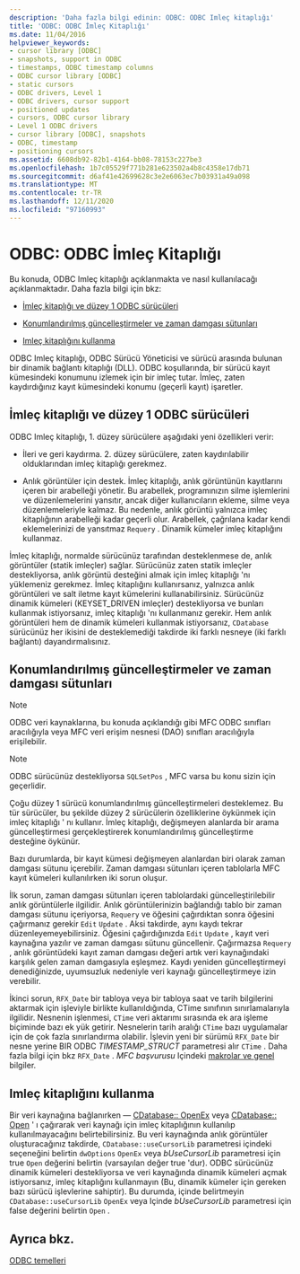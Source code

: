 ```yaml
---
description: 'Daha fazla bilgi edinin: ODBC: ODBC Imleç kitaplığı'
title: 'ODBC: ODBC İmleç Kitaplığı'
ms.date: 11/04/2016
helpviewer_keywords:
- cursor library [ODBC]
- snapshots, support in ODBC
- timestamps, ODBC timestamp columns
- ODBC cursor library [ODBC]
- static cursors
- ODBC drivers, Level 1
- ODBC drivers, cursor support
- positioned updates
- cursors, ODBC cursor library
- Level 1 ODBC drivers
- cursor library [ODBC], snapshots
- ODBC, timestamp
- positioning cursors
ms.assetid: 6608db92-82b1-4164-bb08-78153c227be3
ms.openlocfilehash: 1b7c05529f771b281e623502a4b8c4358e17db71
ms.sourcegitcommit: d6af41e42699628c3e2e6063ec7b03931a49a098
ms.translationtype: MT
ms.contentlocale: tr-TR
ms.lasthandoff: 12/11/2020
ms.locfileid: "97160993"
---
```

# <a name="odbc-the-odbc-cursor-library"></a>ODBC: ODBC İmleç Kitaplığı

Bu konuda, ODBC Imleç kitaplığı açıklanmakta ve nasıl kullanılacağı açıklanmaktadır. Daha fazla bilgi için bkz:

- [İmleç kitaplığı ve düzey 1 ODBC sürücüleri](#_core_the_cursor_library_and_level_1_odbc_drivers)

- [Konumlandırılmış güncelleştirmeler ve zaman damgası sütunları](#_core_positioned_updates_and_timestamp_columns)

- [Imleç kitaplığını kullanma](#_core_using_the_cursor_library)

ODBC Imleç kitaplığı, ODBC Sürücü Yöneticisi ve sürücü arasında bulunan bir dinamik bağlantı kitaplığı (DLL). ODBC koşullarında, bir sürücü kayıt kümesindeki konumunu izlemek için bir imleç tutar. İmleç, zaten kaydırdığınız kayıt kümesindeki konumu (geçerli kayıt) işaretler.

## <a name="cursor-library-and-level-1-odbc-drivers"></a><a name="_core_the_cursor_library_and_level_1_odbc_drivers"></a> İmleç kitaplığı ve düzey 1 ODBC sürücüleri

ODBC Imleç kitaplığı, 1. düzey sürücülere aşağıdaki yeni özellikleri verir:

- İleri ve geri kaydırma. 2. düzey sürücülere, zaten kaydırılabilir olduklarından imleç kitaplığı gerekmez.

- Anlık görüntüler için destek. İmleç kitaplığı, anlık görüntünün kayıtlarını içeren bir arabelleği yönetir. Bu arabellek, programınızın silme işlemlerini ve düzenlemelerini yansıtır, ancak diğer kullanıcıların ekleme, silme veya düzenlemeleriyle kalmaz. Bu nedenle, anlık görüntü yalnızca imleç kitaplığının arabelleği kadar geçerli olur. Arabellek, çağrılana kadar kendi eklemelerinizi de yansıtmaz `Requery` . Dinamik kümeler imleç kitaplığını kullanmaz.

İmleç kitaplığı, normalde sürücünüz tarafından desteklenmese de, anlık görüntüler (statik imleçler) sağlar. Sürücünüz zaten statik imleçler destekliyorsa, anlık görüntü desteğini almak için imleç kitaplığı 'nı yüklemeniz gerekmez. İmleç kitaplığını kullanırsanız, yalnızca anlık görüntüleri ve salt iletme kayıt kümelerini kullanabilirsiniz. Sürücünüz dinamik kümeleri (KEYSET_DRIVEN imleçler) destekliyorsa ve bunları kullanmak istiyorsanız, imleç kitaplığı 'nı kullanmanız gerekir. Hem anlık görüntüleri hem de dinamik kümeleri kullanmak istiyorsanız, `CDatabase` sürücünüz her ikisini de desteklemediği takdirde iki farklı nesneye (iki farklı bağlantı) dayandırmalısınız.

## <a name="positioned-updates-and-timestamp-columns"></a><a name="_core_positioned_updates_and_timestamp_columns"></a> Konumlandırılmış güncelleştirmeler ve zaman damgası sütunları

> [!NOTE]
> ODBC veri kaynaklarına, bu konuda açıklandığı gibi MFC ODBC sınıfları aracılığıyla veya MFC veri erişim nesnesi (DAO) sınıfları aracılığıyla erişilebilir.

> [!NOTE]
> ODBC sürücünüz destekliyorsa `SQLSetPos` , MFC varsa bu konu sizin için geçerlidir.

Çoğu düzey 1 sürücü konumlandırılmış güncelleştirmeleri desteklemez. Bu tür sürücüler, bu şekilde düzey 2 sürücülerin özelliklerine öykünmek için imleç kitaplığı ' nı kullanır. İmleç kitaplığı, değişmeyen alanlarda bir arama güncelleştirmesi gerçekleştirerek konumlandırılmış güncelleştirme desteğine öykünür.

Bazı durumlarda, bir kayıt kümesi değişmeyen alanlardan biri olarak zaman damgası sütunu içerebilir. Zaman damgası sütunları içeren tablolarla MFC kayıt kümeleri kullanılırken iki sorun oluşur.

İlk sorun, zaman damgası sütunları içeren tablolardaki güncelleştirilebilir anlık görüntülerle ilgilidir. Anlık görüntülerinizin bağlandığı tablo bir zaman damgası sütunu içeriyorsa, `Requery` ve öğesini çağırdıktan sonra öğesini çağırmanız gerekir `Edit` `Update` . Aksi takdirde, aynı kaydı tekrar düzenleyemeyebilirsiniz. Öğesini çağırdığınızda `Edit` `Update` , kayıt veri kaynağına yazılır ve zaman damgası sütunu güncellenir. Çağırmazsa `Requery` , anlık görüntüdeki kayıt zaman damgası değeri artık veri kaynağındaki karşılık gelen zaman damgasıyla eşleşmez. Kaydı yeniden güncelleştirmeyi denediğinizde, uyumsuzluk nedeniyle veri kaynağı güncelleştirmeye izin verebilir.

İkinci sorun, [](../../atl-mfc-shared/reference/ctime-class.md) `RFX_Date` bir tabloya veya bir tabloya saat ve tarih bilgilerini aktarmak için işleviyle birlikte kullanıldığında, CTime sınıfının sınırlamalarıyla ilgilidir. Nesnenin işlenmesi, `CTime` veri aktarımı sırasında ek ara işleme biçiminde bazı ek yük getirir. Nesnelerin tarih aralığı `CTime` bazı uygulamalar için de çok fazla sınırlandırma olabilir. İşlevin yeni bir sürümü `RFX_Date` bir nesne yerine BIR ODBC *TIMESTAMP_STRUCT* parametresi alır `CTime` . Daha fazla bilgi için bkz `RFX_Date` . *MFC başvurusu* Içindeki [makrolar ve genel](../../mfc/reference/mfc-macros-and-globals.md) bilgiler.

## <a name="using-the-cursor-library"></a><a name="_core_using_the_cursor_library"></a> Imleç kitaplığını kullanma

Bir veri kaynağına bağlanırken — [CDatabase:: OpenEx](../../mfc/reference/cdatabase-class.md#openex) veya [CDatabase:: Open](../../mfc/reference/cdatabase-class.md#open) ' ı çağırarak veri kaynağı için imleç kitaplığının kullanılıp kullanılmayacağını belirtebilirsiniz. Bu veri kaynağında anlık görüntüler oluşturacağınız takdirde, `CDatabase::useCursorLib` parametresi içindeki seçeneğini belirtin `dwOptions` `OpenEx` veya *bUseCursorLib* parametresi için true `Open` değerini belirtin (varsayılan değer true 'dur). ODBC sürücünüz dinamik kümeleri destekliyorsa ve veri kaynağında dinamik kümeleri açmak istiyorsanız, imleç kitaplığını kullanmayın (Bu, dinamik kümeler için gereken bazı sürücü işlevlerine sahiptir). Bu durumda, içinde belirtmeyin `CDatabase::useCursorLib` `OpenEx` veya Içinde *bUseCursorLib* parametresi için false değerini belirtin `Open` .

## <a name="see-also"></a>Ayrıca bkz.

[ODBC temelleri](../../data/odbc/odbc-basics.md)
